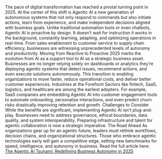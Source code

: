 
The pace of digital transformation has reached a pivotal turning point in 2025. At the center of this shift is Agentic AI a new generation of autonomous systems that not only respond to commands but also initiate actions, learn from experience, and make independent decisions aligned with business goals.
Unlike traditional automation tools or even chatbots, Agentic AI is proactive by design. It doesn’t wait for instruction it works in the background, constantly learning, adapting, and optimizing operations in real-time. From sales enablement to customer service to supply chain efficiency, businesses are witnessing unprecedented levels of autonomy and productivity.
Moving from Reactive to Proactive
2025 marks the evolution from AI as a support tool to AI as a strategic business asset. Businesses are no longer relying solely on dashboards or analytics they’re deploying agentic systems that detect issues, recommend actions, and even execute solutions autonomously. This transition is enabling organizations to move faster, reduce operational costs, and deliver better customer experiences.
Industries at the Forefront
Sectors like fintech, SaaS, logistics, and healthcare are among the earliest adopters. For example, SaaS companies are embedding Agentic AI into customer engagement tools to automate onboarding, personalize interactions, and even predict churn risks drastically improving retention and growth.
Challenges to Consider
While the benefits are significant, implementing Agentic AI isn't plug-and-play. Businesses need to address governance, ethical boundaries, data quality, and system interoperability. Preparing infrastructure and talent for agentic collaboration is now a strategic imperative.
The Road Ahead
As organizations gear up for an agentic future, leaders must rethink workflows, decision chains, and organizational structures. Those who embrace agentic technologies early will gain a competitive edge, setting new benchmarks for speed, intelligence, and autonomy in business.
Read the full article here: <a href="https://agamitechnologies.com/blog/the-agentic-ai-tsunami-redefining-business-autonomy-in-2025">The Agentic AI Tsunami: Redefining Business Autonomy in 2025</a>
